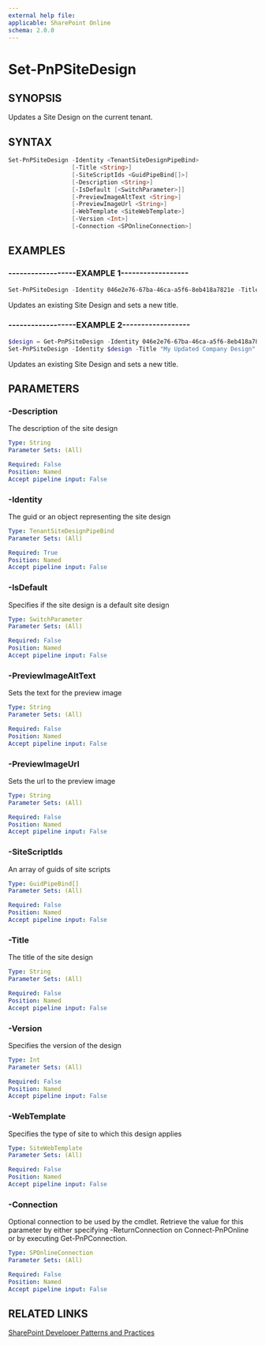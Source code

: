```yaml
---
external help file:
applicable: SharePoint Online
schema: 2.0.0
---
```

# Set-PnPSiteDesign

## SYNOPSIS
Updates a Site Design on the current tenant.

## SYNTAX 

```powershell
Set-PnPSiteDesign -Identity <TenantSiteDesignPipeBind>
                  [-Title <String>]
                  [-SiteScriptIds <GuidPipeBind[]>]
                  [-Description <String>]
                  [-IsDefault [<SwitchParameter>]]
                  [-PreviewImageAltText <String>]
                  [-PreviewImageUrl <String>]
                  [-WebTemplate <SiteWebTemplate>]
                  [-Version <Int>]
                  [-Connection <SPOnlineConnection>]
```

## EXAMPLES

### ------------------EXAMPLE 1------------------
```powershell
Set-PnPSiteDesign -Identity 046e2e76-67ba-46ca-a5f6-8eb418a7821e -Title "My Updated Company Design"
```

Updates an existing Site Design and sets a new title.

### ------------------EXAMPLE 2------------------
```powershell
$design = Get-PnPSiteDesign -Identity 046e2e76-67ba-46ca-a5f6-8eb418a7821e
Set-PnPSiteDesign -Identity $design -Title "My Updated Company Design"
```

Updates an existing Site Design and sets a new title.

## PARAMETERS

### -Description
The description of the site design

```yaml
Type: String
Parameter Sets: (All)

Required: False
Position: Named
Accept pipeline input: False
```

### -Identity
The guid or an object representing the site design

```yaml
Type: TenantSiteDesignPipeBind
Parameter Sets: (All)

Required: True
Position: Named
Accept pipeline input: False
```

### -IsDefault
Specifies if the site design is a default site design

```yaml
Type: SwitchParameter
Parameter Sets: (All)

Required: False
Position: Named
Accept pipeline input: False
```

### -PreviewImageAltText
Sets the text for the preview image

```yaml
Type: String
Parameter Sets: (All)

Required: False
Position: Named
Accept pipeline input: False
```

### -PreviewImageUrl
Sets the url to the preview image

```yaml
Type: String
Parameter Sets: (All)

Required: False
Position: Named
Accept pipeline input: False
```

### -SiteScriptIds
An array of guids of site scripts

```yaml
Type: GuidPipeBind[]
Parameter Sets: (All)

Required: False
Position: Named
Accept pipeline input: False
```

### -Title
The title of the site design

```yaml
Type: String
Parameter Sets: (All)

Required: False
Position: Named
Accept pipeline input: False
```

### -Version
Specifies the version of the design

```yaml
Type: Int
Parameter Sets: (All)

Required: False
Position: Named
Accept pipeline input: False
```

### -WebTemplate
Specifies the type of site to which this design applies

```yaml
Type: SiteWebTemplate
Parameter Sets: (All)

Required: False
Position: Named
Accept pipeline input: False
```

### -Connection
Optional connection to be used by the cmdlet. Retrieve the value for this parameter by either specifying -ReturnConnection on Connect-PnPOnline or by executing Get-PnPConnection.

```yaml
Type: SPOnlineConnection
Parameter Sets: (All)

Required: False
Position: Named
Accept pipeline input: False
```

## RELATED LINKS

[SharePoint Developer Patterns and Practices](https://aka.ms/sppnp)